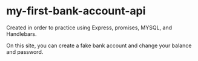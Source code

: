 # my-first-bank-account-api

Created in order to practice using Express, promises, MYSQL, and Handlebars. 

On this site, you can create a fake bank account and change your balance and password. 



